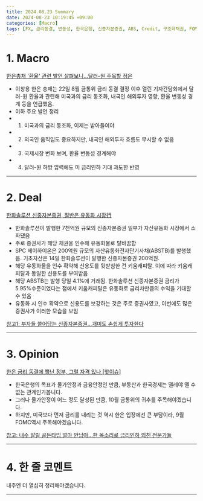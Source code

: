 ```yaml
---
title: 2024.08.23 Summary
date: 2024-08-23 10:19:45 +09:00
categories: [Macro]
tags: [FX, 금리동결, 변동성, 한국은행, 신종자본증권, ABS, Credit, 구조화채권, FOMC, 금통위,]
---
```


# 1. Macro

[한은총재 '환율' 관련 발언 살펴보니...달러-원 주목할 점은](https://news.einfomax.co.kr/news/articleView.html?idxno=4322272)

- 이창용 한은 총재는 22일 8월 금통위 금리 동결 결정 이후 열린 기자간담회에서 달러-원 환율과 관련해 미국과의 금리 동조화, 내국인 해외투자 영향, 환율 변동성 경계 등을 언급했음.
- 이하 주요 발언 정리
- 1) 미국과의 금리 동조화, 이제는 받아들여야
- 2) 외국인 움직임도 중요하지만, 내국인 해외투자 흐름도 무시할 수 없음
- 3) 국제시장 변화 보며, 환율 변동성 경계해야
- 4) 달러-원 하방 압력에도 미 금리인하 기대 과도한 반영

---

# 2. Deal

[한화솔루션 신종자본증권, 절반은 유동화 시장行](https://news.einfomax.co.kr/news/articleView.html?idxno=4322217)

- 한화솔루션이 발행한 7천억원 규모의 신종자본증권 일부가 자산유동화 시장에서 소화됐음
- 주로 증권사가 해당 채권을 인수해 유동화물로 탈바꿈함
- SPC 제이하이온은 200억원 규모의 자산유동화전자단기사채(ABSTB)를 발행했음. 기초자산은 14일 한화솔루션이 발행한 신종자본증권 200억원.
- 해당 유동화물을 인수 확약해 신용도를 뒷받침한 건 키움캐피탈. 이에 따라 키움캐피탈과 동일한 신용도를 부여받음
- 해당 ABSTB는 발행 당일 4.1%에 거래됨. 한화솔루션 신종자본증권 금리가 5.95%수준이었다는 점에서 키움캐피탈은 유동화로 금리차만큼의 수익을 기대할 수 있음
- 유동화 시 인수 확약으로 신용도를 보강하는 것은 주로 증권사였고, 이번에도 많은 증권사가 이러한 모습을 보임

[참고1: 부자들 쓸어담는 신종자본증권...개미도 손쉽게 투자한다](https://www.hankyung.com/article/2024041497811)

---

# 3. Opinion

[한은 금리 동결에 뿔난 정부, 그럴 자격 있나 [핫이슈]](https://www.mk.co.kr/news/columnists/11099564)

- 한국은행의 목표가 물가안정과 금융안정인 만큼, 부동산과 한국경제는 뗄레야 뗄 수 없는 관계인가봅니다.
- 그러나 물가안정이 어느 정도 달성된 만큼, 10월 금통위의 귀추를 주목해야겠습니다.
- 하지만, 미국보다 먼저 금리를 내리는 것 역시 한은 입장에선 큰 부담이라, 9월 FOMC역시 주목해야겠습니다.


[참고: 내수 살릴 골든타임 얼마 안남아...한 목소리로 금리인하 외친 전문가들](https://www.mk.co.kr/news/economy/11099517)

---

# 4. 한 줄 코멘트

내주엔 더 열심히 정리해야겠습니다.

---
